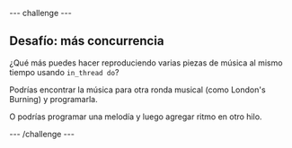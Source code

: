 \--- challenge \---

## Desafío: más concurrencia

¿Qué más puedes hacer reproduciendo varias piezas de música al mismo tiempo usando ` in_thread do `?

Podrías encontrar la música para otra ronda musical (como London's Burning) y programarla.

O podrías programar una melodía y luego agregar ritmo en otro hilo.

\--- /challenge \---